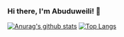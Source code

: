 ### Hi there, I'm Abuduweili! 👋

[![Anurag's github stats](https://github-readme-stats.vercel.app/api?username=Walleclipse&show_icons=true&theme=dracula)](https://github.com/anuraghazra/github-readme-stats)
[![Top Langs](https://github-readme-stats.vercel.app/api/top-langs/?username=Walleclipse&layout=compact)](https://github.com/anuraghazra/github-readme-stats)
